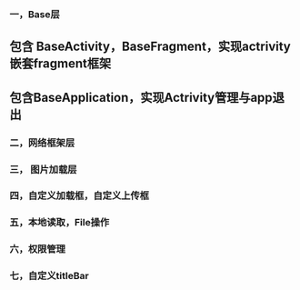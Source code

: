 ### 一，Base层
## 包含 BaseActivity，BaseFragment，实现actrivity嵌套fragment框架
## 包含BaseApplication，实现Actrivity管理与app退出

### 二，网络框架层

### 三， 图片加载层

### 四，自定义加载框，自定义上传框

### 五，本地读取，File操作

### 六，权限管理

### 七，自定义titleBar
